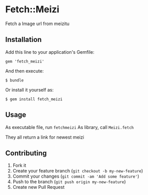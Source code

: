 # Fetch::Meizi

Fetch a Image url from meizitu

## Installation

Add this line to your application's Gemfile:

    gem 'fetch_meizi'

And then execute:

    $ bundle

Or install it yourself as:

    $ gem install fetch_meizi

## Usage

As executable file, run `fetchmeizi`
As library, call `Meizi.fetch`

They all return a link for newest meizi

## Contributing

1. Fork it
2. Create your feature branch (`git checkout -b my-new-feature`)
3. Commit your changes (`git commit -am 'Add some feature'`)
4. Push to the branch (`git push origin my-new-feature`)
5. Create new Pull Request
